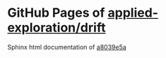 GitHub Pages of [applied-exploration/drift](https://github.com/applied-exploration/drift.git)
===
Sphinx html documentation of [a8039e5a](https://github.com/applied-exploration/drift/tree/a8039e5a5819f9243012687731daa5dcc65aec18)
